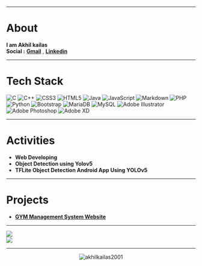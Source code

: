 
---
# About
**I am Akhil kailas**<br>
**Social :**
**[Gmail](mailto:akhilkailas2001@gmail.com?subject=Github%20Visitor&body=Hi%20Akhil,%0AI%20am%20)** ,
**[Linkedin](https://linkedin.com/in/akhilkailas2001)**

---
# Tech Stack
![C](https://img.shields.io/badge/c-%2300599C.svg?style=for-the-badge&logo=c&logoColor=white) ![C++](https://img.shields.io/badge/c++-%2300599C.svg?style=for-the-badge&logo=c%2B%2B&logoColor=white) ![CSS3](https://img.shields.io/badge/css3-%231572B6.svg?style=for-the-badge&logo=css3&logoColor=white) ![HTML5](https://img.shields.io/badge/html5-%23E34F26.svg?style=for-the-badge&logo=html5&logoColor=white) ![Java](https://img.shields.io/badge/java-%23ED8B00.svg?style=for-the-badge&logo=java&logoColor=white) ![JavaScript](https://img.shields.io/badge/javascript-%23323330.svg?style=for-the-badge&logo=javascript&logoColor=%23F7DF1E) ![Markdown](https://img.shields.io/badge/markdown-%23000000.svg?style=for-the-badge&logo=markdown&logoColor=white) ![PHP](https://img.shields.io/badge/php-%23777BB4.svg?style=for-the-badge&logo=php&logoColor=white) ![Python](https://img.shields.io/badge/python-3670A0?style=for-the-badge&logo=python&logoColor=ffdd54) ![Bootstrap](https://img.shields.io/badge/bootstrap-%23563D7C.svg?style=for-the-badge&logo=bootstrap&logoColor=white) ![MariaDB](https://img.shields.io/badge/MariaDB-003545?style=for-the-badge&logo=mariadb&logoColor=white) ![MySQL](https://img.shields.io/badge/mysql-%2300f.svg?style=for-the-badge&logo=mysql&logoColor=white) ![Adobe Illustrator](https://img.shields.io/badge/adobeillustrator-%23FF9A00.svg?style=for-the-badge&logo=adobeillustrator&logoColor=white) ![Adobe Photoshop](https://img.shields.io/badge/adobephotoshop-%2331A8FF.svg?style=for-the-badge&logo=adobephotoshop&logoColor=white) ![Adobe XD](https://img.shields.io/badge/Adobe%20XD-470137?style=for-the-badge&logo=Adobe%20XD&logoColor=#FF61F6)

---
# Activities
- **Web Developing**
- **Object Detection using Yolov5**
- **TFLite Object Detection Android App Using YOLOv5**


---
# Projects
 - **[GYM Management System Website](https://github.com/akhilkailas2001/GYM-Management-System-Website.git)**

---
![](https://github-readme-stats.vercel.app/api?username=akhilkailas2001&theme=dark&hide_border=true&include_all_commits=true&count_private=true)<br/>
![](https://github-readme-stats.vercel.app/api/top-langs/?username=akhilkailas2001&theme=dark&hide_border=true&include_all_commits=true&count_private=true&layout=compact)<br>


---
<p align="center">
  <img src="https://komarev.com/ghpvc/?username=akhilkailas2001" alt="akhilkailas2001" /> 
</p>
